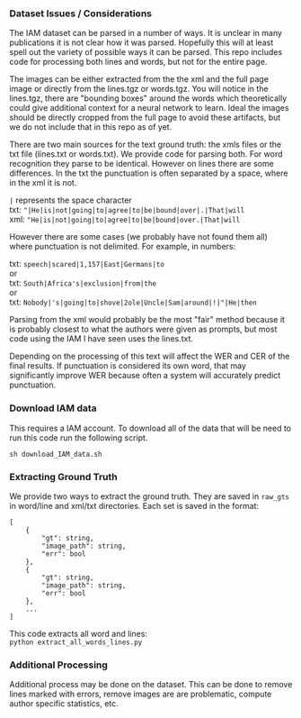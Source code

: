 
### Dataset Issues / Considerations

The IAM dataset can be parsed in a number of ways. It is unclear in many publications it is not clear how it was parsed. Hopefully this will at least spell out the variety of possible ways it can be parsed. This repo includes code for processing both lines and words, but not for the entire page.

The images can be either extracted from the the xml and the full page image or directly from the lines.tgz or words.tgz. You will notice in the lines.tgz, there are "bounding boxes" around the words which theoretically could give additional context for a neural network to learn. Ideal the images should be directly cropped from the full page to avoid these artifacts, but we do not include that in this repo as of yet.

There are two main sources for the text ground truth: the xmls files or the txt file (lines.txt or words.txt). We provide code for parsing both. For word recognition they parse to be identical. However on lines there are some differences. In the txt the punctuation is often separated by a space, where in the xml it is not.

`|` represents the space character  
txt: `"|He|is|not|going|to|agree|to|be|bound|over|.|That|will`  
xml: `"He|is|not|going|to|agree|to|be|bound|over.|That|will`

However there are some cases (we probably have not found them all) where punctuation is not delimited. For example, in numbers:

txt: `speech|scared|1,157|East|Germans|to`  
or   
txt: `South|Africa's|exclusion|from|the`  
or  
txt: `Nobody|'s|going|to|shove|2ole|Uncle|Sam|around|!|"|He|then`

Parsing from the xml would probably be the most "fair" method because it is probably closest to what the authors were given as prompts, but most code using the IAM I have seen uses the lines.txt.

Depending on the processing of this text will affect the WER and CER of the final results. If punctuation is considered its own word, that may significantly improve WER because often a system will accurately predict punctuation.

### Download IAM data
This requires a IAM account. To download all of the data that will be need to run this code run the following script.


`sh download_IAM_data.sh`


### Extracting Ground Truth

We provide two ways to extract the ground truth. They are saved in `raw_gts` in word/line and xml/txt directories. Each set is saved in the format:

```
[
    {
        "gt": string,
        "image_path": string,
        "err": bool
    },
    {
        "gt": string,
        "image_path": string,
        "err": bool
    },
    ...
]
```

This code extracts all word and lines:  
`python extract_all_words_lines.py`

### Additional Processing

Additional process may be done on the dataset. This can be done to remove lines marked with errors, remove images are are problematic, compute author specific statistics, etc.
